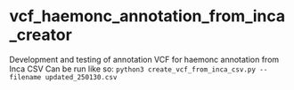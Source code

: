 # vcf_haemonc_annotation_from_inca_creator
Development and testing of annotation VCF for haemonc annotation from Inca CSV
Can be run like so:
```python3 create_vcf_from_inca_csv.py --filename updated_250130.csv```
